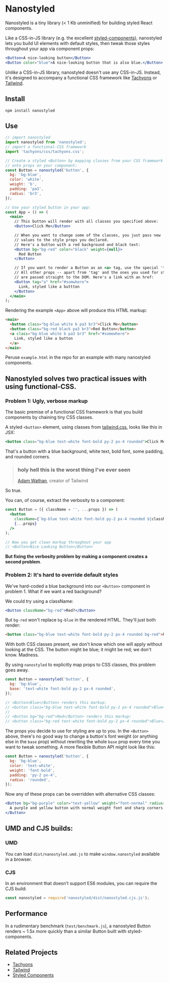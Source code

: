 # Nanostyled

Nanostyled is a tiny library (< 1 Kb unminified) for building styled React components.

Like a CSS-in-JS library (e.g. the excellent [styled-components][styled-components]), nanostyled lets you build UI elements with default styles, then tweak those styles throughout your app via component props:

```jsx
<Button>A nice-looking button</Button>
<Button color="blue">A nice-looking button that is also blue.</Button>
```

_Unlike_ a CSS-in-JS library, nanostyled doesn't use any CSS-in-JS. Instead, it's designed to accompany a functional CSS framework like [Tachyons][tachyons] or [Tailwind][tailwind].

## Install

```
npm install nanostyled
```

## Use

```jsx
// import nanostyled
import nanostyled from 'nanostyled';
// import a functional-CSS framework
import 'tachyons/css/tachyons.css';

// Create a styled <Button> by mapping classes from your CSS framework
// onto props on your component:
const Button = nanostyled('button', {
  bg: 'bg-blue',
  color: 'white',
  weight: 'b',
  padding: 'pa3',
  radius: 'br3',
});

// Use your styled button in your app:
const App = () => (
  <main>
    // This button will render with all classes you specified above:
    <Button>Click Me</Button>

    // When you want to change some of the classes, you just pass new
    // values to the style props you declared.
    // Here's a button with a red background and black text:
    <Button bg="bg-red" color="black" weight={null}>
      Red Button
    </Button>

    // If you want to render a Button as an <a> tag, use the special 'tag' prop.
    // All other props -- apart from 'tag' and the ones you used for styling --
    // are passed straight to the DOM. Here's a link with an href:
    <Button tag="a" href="#somwhere">
      Link, styled like a buttton
    </Button>
  </main>
);
```

Rendering the example `<App>` above will produce this HTML markup:

```html
<main>
  <button class="bg-blue white b pa3 br3">Click Me</button>
  <button class="bg-red black pa3 br3">Red Button</button>
  <a class="bg-blue white b pa3 br3" href="#somewhere">
    Link, styled like a button
  </a>
</main>
```

Peruse `example.html` in the repo for an example with many nanostyled components.

## Nanostyled solves two practical issues with using functional-CSS.

### Problem 1: Ugly, verbose markup

The basic premise of a functional CSS framework is that you build components by chaining tiny CSS classes.

A styled `<button>` element, using classes from [tailwind.css][tailwind], looks like this in JSX:

```jsx
<button class="bg-blue text-white font-bold py-2 px-4 rounded">Click Me</button>
```

That's a button with a blue background, white text, bold font, some padding, and rounded corners.

> ### holy hell this is the worst thing I've ever seen
>
> [Adam Wathan][adam-wathan], creator of Tailwind

So true.

You can, of course, extract the verbosity to a component:

```jsx
const Button = ({ className = '', ...props }) => (
  <button
    className={`bg-blue text-white font-bold py-2 px-4 rounded ${className}`}
    {...props}
  />
);

// Now you get clean markup throughout your app
// <Button>Nice Looking Button</Button>
```

**But fixing the verbosity problem by making a component creates a second problem**.

### Problem 2: It's hard to override default styles

We've hard-coded a blue background into our `<Button>` component in problem 1. What if we want a red background?

We could try using a className:

```jsx
<Button className="bg-red">Red?</Button>
```

But `bg-red` won't replace `bg-blue` in the rendered HTML. They'll just both render:

```html
<button class="bg-blue text-white font-bold py-2 px-4 rounded bg-red">Red?</button>
```

With both CSS classes present, we don't know which one will apply without looking at the CSS. The button might be blue; it might be red; we don't know. Madness.

By using `nanostyled` to explicitly map props to CSS classes, this problem goes away.

```jsx
const Button = nanostyled('button', {
  bg: 'bg-blue',
  base: 'text-white font-bold py-2 px-4 rounded',
});

// <Button>Blue</Button> renders this markup:
// <button class="bg-blue text-white font-bold py-2 px-4 rounded">Blue</button>
//
// <Button bg="bg-red">Red</Button> renders this markup:
// <button class="bg-red text-white font-bold py-2 px-4 rounded">Blue</button>
```

The props you decide to use for styling are up to you. In the `<Button>` above, there's no good way to change a button's font weight (or anything else in the `base` prop) without rewriting the whole `base` prop every time you want to tweak something. A more flexible Button API might look like this:

```jsx
const Button = nanostyled('button', {
  bg: 'bg-blue',
  color: 'text-white',
  weight: 'font-bold',
  padding: 'py-2 px-4',
  radius: 'rounded',
});
```

Now any of these props can be overridden with alternative CSS classes:

```jsx
<Button bg="bg-purple" color="text-yellow" weight="font-normal" radius={null}>
  A purple and yellow button with normal weight font and sharp corners
</Button>
```

## UMD and CJS builds:

### UMD

You can load `dist/nanostyled.umd.js` to make `window.nanostyled` available in a browser.

### CJS

In an environment that doesn't support ES6 modules, you can require the CJS build:

```js
const nanostyled = require('nanostyled/dist/nanostyled.cjs.js');
```

## Performance

In a rudimentary benchmark (`test/benchmark.js`), a nanostyled Button renders ~ 1.5x more quickly than a similar Button built with styled-components.

## Related Projects

- [Tachyons][tachyons]
- [Tailwind][tailwind]
- [Styled Components][styled-components]

[styled-components]: https://www.styled-components.com/
[adam-wathan]: https://adamwathan.me/css-utility-classes-and-separation-of-concerns/
[tachyons]: http://tachyons.io/
[tailwind]: https://tailwindcss.com/
